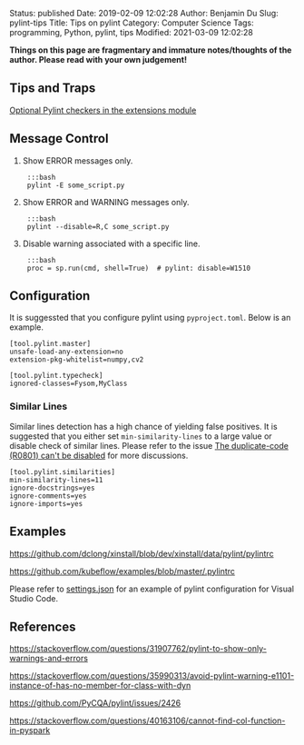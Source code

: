 Status: published
Date: 2019-02-09 12:02:28
Author: Benjamin Du
Slug: pylint-tips
Title: Tips on pylint
Category: Computer Science
Tags: programming, Python, pylint, tips
Modified: 2021-03-09 12:02:28

**Things on this page are fragmentary and immature notes/thoughts of the author. Please read with your own judgement!**

## Tips and Traps 

[Optional Pylint checkers in the extensions module](https://docs.pylint.org/en/1.6.0/extensions.html#optional-pylint-checkers-in-the-extensions-module)

## Message Control

1. Show ERROR messages only.

        :::bash 
        pylint -E some_script.py

2. Show ERROR and WARNING messages only.

        :::bash 
        pylint --disable=R,C some_script.py

3. Disable warning associated with a specific line.

        :::bash
        proc = sp.run(cmd, shell=True)  # pylint: disable=W1510

## Configuration

It is suggessted that you configure pylint using `pyproject.toml`.
Below is an example.
```
[tool.pylint.master]
unsafe-load-any-extension=no
extension-pkg-whitelist=numpy,cv2

[tool.pylint.typecheck]
ignored-classes=Fysom,MyClass
```

### Similar Lines

Similar lines detection has a high chance of yielding false positives.
It is suggested that you either set `min-similarity-lines` to a large value
or disable check of similar lines.
Please refer to the issue
[The duplicate-code (R0801) can't be disabled](https://github.com/PyCQA/pylint/issues/214)
for more discussions.

```
[tool.pylint.similarities]
min-similarity-lines=11
ignore-docstrings=yes
ignore-comments=yes
ignore-imports=yes
```

## Examples

https://github.com/dclong/xinstall/blob/dev/xinstall/data/pylint/pylintrc

https://github.com/kubeflow/examples/blob/master/.pylintrc

Please refer to 
[settings.json](https://github.com/dclong/xinstall/blob/dev/xinstall/data/vscode/settings.json)
for an example of pylint configuration for Visual Studio Code.

## References

https://stackoverflow.com/questions/31907762/pylint-to-show-only-warnings-and-errors

https://stackoverflow.com/questions/35990313/avoid-pylint-warning-e1101-instance-of-has-no-member-for-class-with-dyn

https://github.com/PyCQA/pylint/issues/2426

https://stackoverflow.com/questions/40163106/cannot-find-col-function-in-pyspark
